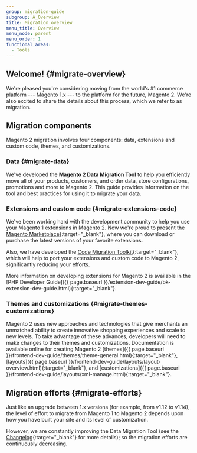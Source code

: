 ```yaml
---
group: migration-guide
subgroup: A_Overview
title: Migration overview
menu_title: Overview
menu_node: parent
menu_order: 1
functional_areas:
  - Tools
---
```


## Welcome! {#migrate-overview}

We're pleased you're considering moving from the world's #1 commerce platform --- Magento 1.x --- to the platform for the future, Magento 2. We're also excited to share the details about this process, which we refer to as migration.

## Migration components

Magento 2 migration involves four components: data, extensions and custom code, themes, and customizations.

### Data {#migrate-data}

We've developed the **Magento 2 Data Migration Tool** to help you efficiently move all of your products, customers, and order data, store configurations, promotions and more to Magento 2. This guide provides information on the tool and best practices for using it to migrate your data.

### Extensions and custom code {#migrate-extensions-code}
We've been working hard with the development community to help you use your Magento 1 extensions in Magento 2. Now we're proud to present the [Magento Marketplace](https://marketplace.magento.com/){:target="_blank"}, where you can download or purchase the latest versions of your favorite extensions.

Also, we have developed the [Code Migration Toolkit](https://github.com/magento/code-migration){:target="_blank"}, which will help to port your extensions and custom code to Magento 2, significantly reducing your efforts.

More information on developing extensions for Magento 2 is available in the [PHP Developer Guide]({{ page.baseurl }}/extension-dev-guide/bk-extension-dev-guide.html){:target="_blank"}.

### Themes and customizations {#migrate-themes-customizations}

Magento 2 uses new approaches and technologies that give merchants an unmatched ability to create innovative shopping experiences and scale to new levels. To take advantage of these advances, developers will need to make changes to their themes and customizations. Documentation is available online for creating Magento 2 [themes]({{ page.baseurl }}/frontend-dev-guide/themes/theme-general.html){:target="_blank"}, [layouts]({{ page.baseurl }}/frontend-dev-guide/layouts/layout-overview.html){:target="_blank"}, and [customizations]({{ page.baseurl }}/frontend-dev-guide/layouts/xml-manage.html){:target="_blank"}.

## Migration efforts {#migrate-efforts}

Just like an upgrade between 1.x versions (for example, from v1.12 to v1.14), the level of effort to migrate from Magento 1 to Magento 2 depends upon how you have built your site and its level of customization.

However, we are constantly improving the Data Migration Tool (see the [Changelog](https://github.com/magento/data-migration-tool/blob/2.3/CHANGELOG.md){:target="_blank"} for more details); so the migration efforts are continuously decreasing.
